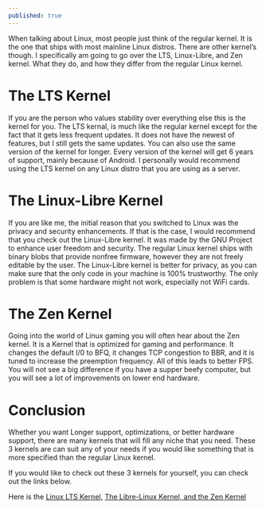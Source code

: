 ```yaml
---
published: true
---
```

When talking about Linux, most people just think of the regular kernel. It is the one that ships with most mainline Linux distros. There are other kernel’s though.  I specifically am going to go over the LTS, Linux-Libre, and Zen kernel. What they do, and how they differ from the regular Linux kernel.

# The LTS Kernel 

If you are the person who values stability over everything else this is the kernel for you. The LTS kernal, is much like the regular kernel except for the fact that it gets less frequent updates. It does not have the newest of features, but I still gets the same updates. You can also use the same version of the kernel for longer. Every version of the kernel will get 6 years of support, mainly because of Android. I personally would recommend using the LTS kernel on any Linux distro that you are using as a server. 

# The Linux-Libre Kernel 

If you are like me, the initial reason that you switched to Linux was the privacy and security enhancements. If that is the case, I would recommend that you check out the Linux-Libre kernel. It was made by the GNU Project to enhance user freedom and security. The regular Linux kernel ships with binary blobs that provide nonfree firmware, however they are not freely editable by the user. The Linux-Libre kernel is better for privacy, as you can make sure that the only code in your machine is 100% trustworthy. The only problem is that some hardware might not work, especially not WiFi cards. 

# The Zen Kernel 

Going into the world of Linux gaming you will often hear about the Zen kernel. It is a Kernel that is optimized for gaming and performance. It changes the default I/0 to BFQ, it changes TCP congestion to BBR, and it is tuned to increase the preemption frequency. All of this leads to better FPS. You will not see a big difference if you have a supper beefy computer, but you will see a lot of improvements on lower end hardware. 

# Conclusion 

Whether you want Longer support, optimizations, or better hardware support, there are many kernels that will fill any niche that you need. These 3 kernels are can suit any of your needs if you would like something that is more specified than the regular Linux kernel. 

If you would like to check out these 3 kernels for yourself, you can check out the links below.

Here is the <a href="https://www.kernel.org/category/releases.html">Linux LTS Kernel,</a> <a href="https://www.fsfla.org/ikiwiki/selibre/linux-libre/">The Libre-Linux Kernel, and the </a> <a href="https://github.com/zen-kernel/zen-kernel">Zen Kernel</a>
